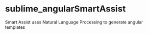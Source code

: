 # sublime_angularSmartAssist
Smart Assist uses Natural Language Processing to generate angular templates
